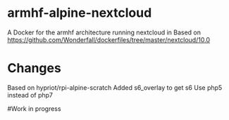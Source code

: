 armhf-alpine-nextcloud
======================
A Docker for the armhf architecture running nextcloud in 
Based on https://github.com/Wonderfall/dockerfiles/tree/master/nextcloud/10.0

Changes
=======
Based on hypriot/rpi-alpine-scratch
Added s6_overlay to get s6
Use php5 instead of php7

#Work in progress
